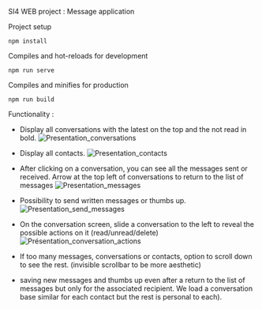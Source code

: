 SI4 WEB project : Message application

Project setup

	npm install

Compiles and hot-reloads for development

	npm run serve

Compiles and minifies for production

	npm run build


Functionality :
- Display all conversations with the latest on the top and the not read in bold.
![Presentation_conversations](https://github.com/antoine-le-calloch/2021-2022-si4-web-antoine-le-calloch/assets/71392407/de5eedf2-6167-49b2-add7-e1aa47b2fde2)

- Display all contacts.
![Presentation_contacts](https://github.com/antoine-le-calloch/2021-2022-si4-web-antoine-le-calloch/assets/71392407/73280532-dec5-400d-8ca7-6f9f8dc90042)

- After clicking on a conversation, you can see all the messages sent or received. Arrow at the top left of conversations to return to the list of messages
![Presentation_messages](https://github.com/antoine-le-calloch/2021-2022-si4-web-antoine-le-calloch/assets/71392407/c47cf485-257b-4b37-96a2-57b23081bd37)

- Possibility to send written messages or thumbs up.
![Presentation_send_messages](https://github.com/antoine-le-calloch/2021-2022-si4-web-antoine-le-calloch/assets/71392407/6d96ce2c-b2d8-4643-b215-1887fb81d76a)

- On the conversation screen, slide a conversation to the left to reveal the possible actions on it (read/unread/delete)
![Présentation_conversation_actions](https://github.com/antoine-le-calloch/2021-2022-si4-web-antoine-le-calloch/assets/71392407/be51de67-6bba-4555-b2a2-97e0f3fc3c91)
	
- If too many messages, conversations or contacts, option to scroll down to see the rest. (invisible scrollbar to be more aesthetic)

- saving new messages and thumbs up even after a return to the list of messages but only for the associated recipient. We load a conversation base similar for each contact but the rest is personal to each).
  
